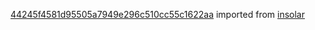 [44245f4581d95505a7949e296c510cc55c1622aa](https://github.com/insolar/insolar/commit/44245f4581d95505a7949e296c510cc55c1622aa) imported from [insolar](https://github.com/insolar/insolar)
